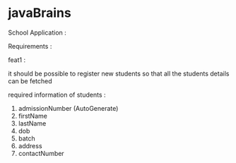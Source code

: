# javaBrains
School Application : 

Requirements :

feat1 : 

it should be possible to register new students 
so that all the students details can be fetched

required information of students :

1. admissionNumber (AutoGenerate)
2. firstName
3. lastName
4. dob
5. batch
6. address
7. contactNumber
